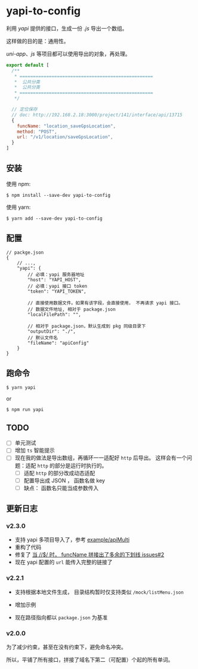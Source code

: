 # yapi-to-config

利用 _yapi_ 提供的接口，生成一份 _.js_ 导出一个数组。

这样做的目的是：通用性。

_uni-app_、*js* 等项目都可以使用导出的对象，再处理。


```js
export default [
  /**
   * ==================================================
   *  公共分类
   *  公共分类
   * ==================================================
   */

  // 定位保存
  // doc: http://192.168.2.18:3000/project/141/interface/api/13715
  {
    funcName: "location_saveGpsLocation",
    method: "POST",
    url: "/v1/location/saveGpsLocation",
  }
]
```

## 安装

使用 npm:

`$ npm install --save-dev yapi-to-config`

使用 yarn:

`$ yarn add --save-dev yapi-to-config`

## 配置

```jsonc
// packge.json
{
    // ...,
    "yapi": {
        // 必填：yapi 服务器地址
        "host": "YAPI_HOST",
        // 必填：yapi 接口 token
        "token": "YAPI_TOKEN",

        // 直接使用数据文件。如果有该字段，会直接使用， 不再请求 yapi 接口。
        // 数据文件地址, 相对于 package.json
        "localFilePath": "",

  		// 相对于 package.json，默认生成到 pkg 同级目录下
        "outputDir": "./",
        // 默认文件名
        "fileName": "apiConfig"
    }
}
```

## 跑命令

```
$ yarn yapi
```

or 

```
$ npm run yapi
```

## TODO
- [ ] 单元测试
- [ ] 增加 `ts` 智能提示
- [ ] 现在我的做法是导出数组，再循环一一适配好 `http`  后导出。 这样会有一个问题：适配 `http` 的部分是运行时执行的。  
  - [ ] 适配 `http` 的部分改成动态适配
  - [ ] 配置导出成 JSON ， 函数名做 key
  - [ ] 缺点： 函数名只能当成参数传入

## 更新日志

### v2.3.0

- 支持 yapi 多项目导入了，参考 [example/apiMulti](https://github.com/lcysgsg/yapi-to-config/tree/master/example/apiMulti)
- 重构了代码
- 修复了 [当 /\/$/ 时， funcName 拼接出了多余的下划线 issues#2](https://github.com/lcysgsg/yapi-to-config/issues/2)
- 现在 yapi 配置的 `url` 能传入完整的链接了

### v2.2.1

- 支持根据本地文件生成， 目录结构暂时仅支持类似 `/mock/listMenu.json`

- 增加示例
- 现在路径指向都以 `package.json` 为基准

### v2.0.0

为了减少约束，甚至在没有约束下，避免命名冲突。

所以，平铺了所有接口，拼接了域名下第二（可配置）个起的所有单词。

